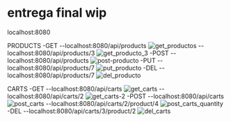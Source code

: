 # entrega final wip


localhost:8080

PRODUCTS
-GET
--localhost:8080/api/products
![get_productos](https://github.com/user-attachments/assets/fd01c71e-23f7-455b-9a03-bf78e73c088c)
--localhost:8080/api/products/3
![get_producto_3](https://github.com/user-attachments/assets/7532c899-0b18-4c04-9d07-4426f07ced81)
-POST
--localhost:8080/api/products
![post-producto](https://github.com/user-attachments/assets/2d73a133-58bd-4e62-a8e4-f3aa1ef66ece)
-PUT
--localhost:8080/api/products/7
![put_producto](https://github.com/user-attachments/assets/9a2cb11b-1015-4ec4-9571-013fd83ce224)
-DEL
--localhost:8080/api/products/7
![del_producto](https://github.com/user-attachments/assets/fb83f7de-74a2-45a2-9ea0-78daf41fa807)

CARTS
-GET 
--localhost:8080/api/carts
![get_carts](https://github.com/user-attachments/assets/02460782-b7d5-49af-bd9b-34cdf27977aa)
--localhost:8080/api/carts/2
![get_carts-2](https://github.com/user-attachments/assets/fcfb8e39-5d1b-44af-a5d1-a27190f6dc9a)
-POST
--localhost:8080/api/carts
![post_carts](https://github.com/user-attachments/assets/cb7284fc-00cf-46ca-89c5-dc0d78968739)
--localhost:8080/api/carts/2/product/4
![post_carts_quantity](https://github.com/user-attachments/assets/08d2828e-28c0-42d0-80c5-f40c5e3807f3)
-DEL
--localhost:8080/api/carts/3/product/2
![del_carts](https://github.com/user-attachments/assets/fc5f109e-359a-4f38-82cc-03fb32ec2fc9)


